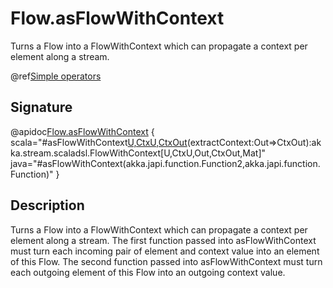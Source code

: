 # Flow.asFlowWithContext

Turns a Flow into a FlowWithContext which can propagate a context per element along a stream.

@ref[Simple operators](../index.md#simple-operators)

## Signature

@apidoc[Flow.asFlowWithContext](Flow) { scala="#asFlowWithContext[U,CtxU,CtxOut](collapseContext:(U,CtxU)=&gt;In)(extractContext:Out=&gt;CtxOut):akka.stream.scaladsl.FlowWithContext[U,CtxU,Out,CtxOut,Mat]" java="#asFlowWithContext(akka.japi.function.Function2,akka.japi.function.Function)" }


## Description

Turns a Flow into a FlowWithContext which can propagate a context per element along a stream.
The first function passed into asFlowWithContext must turn each incoming pair of element and context value into an element of this Flow.
The second function passed into asFlowWithContext must turn each outgoing element of this Flow into an outgoing context value. 
